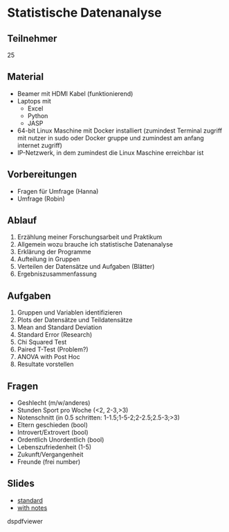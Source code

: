 
# Statistische Datenanalyse

## Teilnehmer

25

## Material

* Beamer mit HDMI Kabel (funktionierend)
* Laptops mit
  * Excel
  * Python
  * JASP
* 64-bit Linux Maschine mit Docker installiert (zumindest Terminal zugriff mit nutzer in sudo oder Docker gruppe und zumindest am anfang internet zugriff)
* IP-Netzwerk, in dem zumindest die Linux Maschine erreichbar ist

## Vorbereitungen

* Fragen für Umfrage (Hanna)
* Umfrage (Robin)

## Ablauf

1. Erzählung meiner Forschungsarbeit und Praktikum
2. Allgemein wozu brauche ich statistische Datenanalyse
3. Erklärung der Programme
4. Aufteilung in Gruppen
5. Verteilen der Datensätze und Aufgaben (Blätter)
6. Ergebniszusammenfassung

## Aufgaben

1. Gruppen und Variablen identifizieren
2. Plots der Datensätze und Teildatensätze
3. Mean and Standard Deviation
4. Standard Error (Research)
5. Chi Squared Test
6. Paired T-Test (Problem?)
7. ANOVA with Post Hoc
8. Resultate vorstellen

## Fragen

* Geshlecht (m/w/anderes)
* Stunden Sport pro Woche (<2, 2-3,>3)
* Notenschnitt (in 0.5 schritten: 1-1.5;1-5-2;2-2.5;2.5-3;>3)
* Eltern geschieden (bool)
* Introvert/Extrovert (bool)
* Ordentlich Unordentlich (bool)
* Lebenszufriedenheit (1-5)
* Zukunft/Vergangenheit
* Freunde (frei number)

## Slides

* [standard](https://robinmarchart.github.io/workshop-wissenschaftstag/slides.pdf)
* [with notes](https://robinmarchart.github.io/workshop-wissenschaftstag/slides_with_notes.pdf)

dspdfviewer
